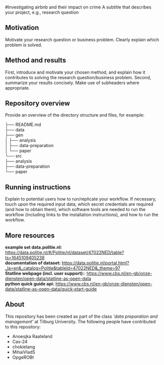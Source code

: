 #Investigating airbnb and their impact on crime 
A subtitle that describes your project, e.g., research question

## Motivation
Motivate your research question or business problem. Clearly explain which problem is solved.


## Method and results
First, introduce and motivate your chosen method, and explain how it contributes to solving the research question/business problem.
Second, summarize your results concisely. Make use of subheaders where appropriate.

## Repository overview
Provide an overview of the directory structure and files, for example:


├── README.md  
├── data  
├── gen  
│   ├── analysis  
│   ├── data-preparation  
│   └── paper  
└── src  
    ├── analysis  
    ├── data-preparation  
    └── paper  


## Running instructions
Explain to potential users how to run/replicate your workflow. If necessary, touch upon the required input data, which secret credentials are required (and how to obtain them), which software tools are needed to run the workflow (including links to the installation instructions), and how to run the workflow.

## More resources
**example set data.politie.nl:** https://data.politie.nl/#/Politie/nl/dataset/47022NED/table?ts=1645109405238  
**documentation of dataset:** https://data.politie.nl/portal.html?_la=en&_catalog=Politie&tableId=47022NED&_theme=97  
**Statline webpage (incl. user support):**: https://www.cbs.nl/en-gb/onze-diensten/open-data/statline-as-open-data  
**python quick guide api:** https://www.cbs.nl/en-gb/onze-diensten/open-data/statline-as-open-data/quick-start-guide

## About

This repository has been created as part of the class _'data preparation and management'_  at Tilburg University. 
The following people have contributed to this repository: 
- Anoesjka Raateland 
- Cas-24 
- chokietang 
- MihaiVladS
- OpgeROBt  
